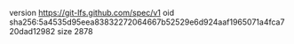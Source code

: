 version https://git-lfs.github.com/spec/v1
oid sha256:5a4535d95eea83832272064667b52529e6d924aaf1965071a4fca720dad12982
size 2878
